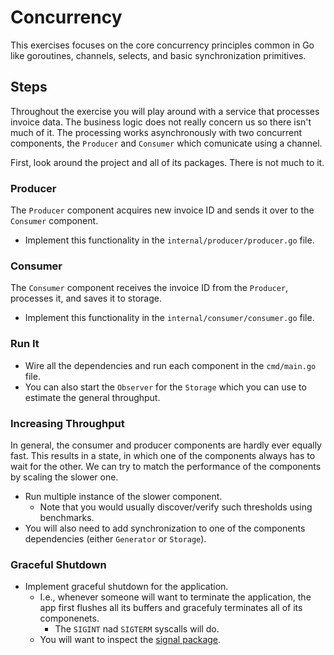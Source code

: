 # Concurrency

This exercises focuses on the core concurrency principles common in Go like goroutines, channels, selects, and basic synchronization primitives.

## Steps

Throughout the exercise you will play around with a service that processes invoice data. The business logic does not really concern us so there isn't much of it. The processing works asynchronously with two concurrent components, the `Producer` and `Consumer` which comunicate using a channel.

First, look around the project and all of its packages. There is not much to it.

### Producer

The `Producer` component acquires new invoice ID and sends it over to the `Consumer` component.

- Implement this functionality in the `internal/producer/producer.go` file.

### Consumer

The `Consumer` component receives the invoice ID from the `Producer`, processes it, and saves it to storage.

- Implement this functionality in the `internal/consumer/consumer.go` file.

### Run It

- Wire all the dependencies and run each component in the `cmd/main.go` file.
- You can also start the `Observer` for the `Storage` which you can use to estimate the general throughput.

### Increasing Throughput

In general, the consumer and producer components are hardly ever equally fast. This results in a state, in which one of the components always has to wait for the other. We can try to match the performance of the components by scaling the slower one.

- Run multiple instance of the slower component.
    - Note that you would usually discover/verify such thresholds using benchmarks.
- You will also need to add synchronization to one of the components dependencies (either `Generator` or `Storage`).

### Graceful Shutdown

- Implement graceful shutdown for the application.
    - I.e., whenever someone will want to terminate the application, the app first flushes all its buffers and gracefuly terminates all of its componenets.
        - The `SIGINT` nad `SIGTERM` syscalls will do.
    - You will want to inspect the [signal package](https://pkg.go.dev/os/signal).
